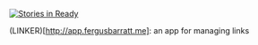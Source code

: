 [![Stories in Ready](https://badge.waffle.io/fergusbarratt/links.png?label=ready&title=Ready)](https://waffle.io/fergusbarratt/links)

(LINKER)[http://app.fergusbarratt.me]: an app for managing links
